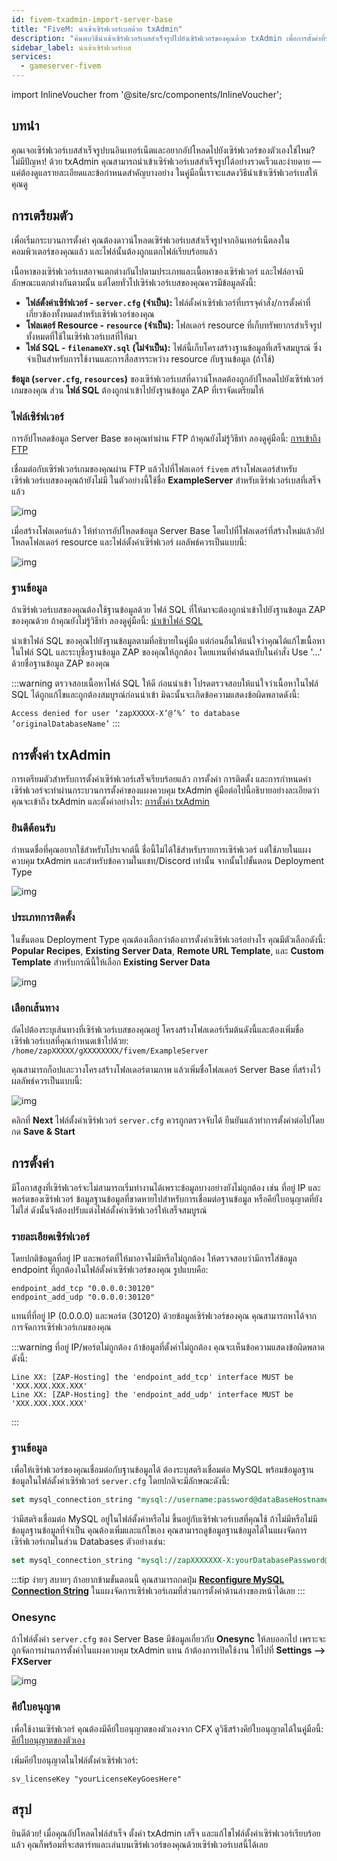 ```yaml
---
id: fivem-txadmin-import-server-base
title: "FiveM: นำเข้าเซิร์ฟเวอร์เบสด้วย txAdmin"
description: "ค้นพบวิธีนำเข้าเซิร์ฟเวอร์เบสสำเร็จรูปไปยังเซิร์ฟเวอร์ของคุณด้วย txAdmin เพื่อการตั้งค่าที่รวดเร็วและการผสานรวมที่ลื่นไหล → เรียนรู้เพิ่มเติมตอนนี้"
sidebar_label: นำเข้าเซิร์ฟเวอร์เบส
services:
  - gameserver-fivem
---
```


import InlineVoucher from '@site/src/components/InlineVoucher';


## บทนำ

คุณเจอเซิร์ฟเวอร์เบสสำเร็จรูปบนอินเทอร์เน็ตและอยากอัปโหลดไปยังเซิร์ฟเวอร์ของตัวเองใช่ไหม? ไม่มีปัญหา! ด้วย txAdmin คุณสามารถนำเข้าเซิร์ฟเวอร์เบสสำเร็จรูปได้อย่างรวดเร็วและง่ายดาย — แค่ต้องดูแลรายละเอียดและข้อกำหนดสำคัญบางอย่าง ในคู่มือนี้เราจะแสดงวิธีนำเข้าเซิร์ฟเวอร์เบสให้คุณดู



<InlineVoucher />

## การเตรียมตัว

เพื่อเริ่มกระบวนการตั้งค่า คุณต้องดาวน์โหลดเซิร์ฟเวอร์เบสสำเร็จรูปจากอินเทอร์เน็ตลงในคอมพิวเตอร์ของคุณแล้ว และไฟล์นั้นต้องถูกแตกไฟล์เรียบร้อยแล้ว

เนื้อหาของเซิร์ฟเวอร์เบสอาจแตกต่างกันไปตามประเภทและเนื้อหาของเซิร์ฟเวอร์ และไฟล์อาจมีลักษณะแตกต่างกันตามนั้น แต่โดยทั่วไปเซิร์ฟเวอร์เบสของคุณควรมีข้อมูลดังนี้:

- **ไฟล์ตั้งค่าเซิร์ฟเวอร์ - `server.cfg` (จำเป็น):** ไฟล์ตั้งค่าเซิร์ฟเวอร์ที่บรรจุคำสั่ง/การตั้งค่าที่เกี่ยวข้องทั้งหมดสำหรับเซิร์ฟเวอร์ของคุณ
- **โฟลเดอร์ Resource - `resource` (จำเป็น):** โฟลเดอร์ resource ที่เก็บทรัพยากรสำเร็จรูปทั้งหมดที่ใช้ในเซิร์ฟเวอร์เบสที่ให้มา
- **ไฟล์ SQL - `filenameXY.sql` (ไม่จำเป็น):** ไฟล์นี้เก็บโครงสร้างฐานข้อมูลที่เสร็จสมบูรณ์ ซึ่งจำเป็นสำหรับการใช้งานและการสื่อสารระหว่าง resource กับฐานข้อมูล (ถ้าใช้)

**ข้อมูล (`server.cfg`, `resources`)** ของเซิร์ฟเวอร์เบสที่ดาวน์โหลดต้องถูกอัปโหลดไปยังเซิร์ฟเวอร์เกมของคุณ ส่วน **ไฟล์ SQL** ต้องถูกนำเข้าไปยังฐานข้อมูล ZAP ที่เราจัดเตรียมให้

### ไฟล์เซิร์ฟเวอร์
การอัปโหลดข้อมูล Server Base ของคุณทำผ่าน FTP ถ้าคุณยังไม่รู้วิธีทำ ลองดูคู่มือนี้: [การเข้าถึง FTP](gameserver-ftpaccess.md)

เชื่อมต่อกับเซิร์ฟเวอร์เกมของคุณผ่าน FTP แล้วไปที่โฟลเดอร์ `fivem` สร้างโฟลเดอร์สำหรับเซิร์ฟเวอร์เบสของคุณถ้ายังไม่มี ในตัวอย่างนี้ใช้ชื่อ **ExampleServer** สำหรับเซิร์ฟเวอร์เบสที่เสร็จแล้ว

![img](https://screensaver01.zap-hosting.com/index.php/s/HzDrADKgK3rqfKm/download)



เมื่อสร้างโฟลเดอร์แล้ว ให้ทำการอัปโหลดข้อมูล Server Base โดยไปที่โฟลเดอร์ที่สร้างใหม่แล้วอัปโหลดโฟลเดอร์ resource และไฟล์ตั้งค่าเซิร์ฟเวอร์ ผลลัพธ์ควรเป็นแบบนี้:

![img](https://screensaver01.zap-hosting.com/index.php/s/xyAZyt8W5XcxGaF/preview)

 

### ฐานข้อมูล

ถ้าเซิร์ฟเวอร์เบสของคุณต้องใช้ฐานข้อมูลด้วย ไฟล์ SQL ที่ให้มาจะต้องถูกนำเข้าไปยังฐานข้อมูล ZAP ของคุณด้วย ถ้าคุณยังไม่รู้วิธีทำ ลองดูคู่มือนี้: [นำเข้าไฟล์ SQL](fivem-sql-file-import.md) 

นำเข้าไฟล์ SQL ของคุณไปยังฐานข้อมูลตามที่อธิบายในคู่มือ แต่ก่อนอื่นให้แน่ใจว่าคุณได้แก้ไขเนื้อหาในไฟล์ SQL และระบุชื่อฐานข้อมูล ZAP ของคุณให้ถูกต้อง โดยแทนที่ค่าต้นฉบับในคำสั่ง Use '...' ด้วยชื่อฐานข้อมูล ZAP ของคุณ

:::warning ตรวจสอบเนื้อหาไฟล์ SQL ให้ดี ก่อนนำเข้า
โปรดตรวจสอบให้แน่ใจว่าเนื้อหาในไฟล์ SQL ได้ถูกแก้ไขและถูกต้องสมบูรณ์ก่อนนำเข้า มิฉะนั้นจะเกิดข้อความแสดงข้อผิดพลาดดังนี้:

`Access denied for user ‘zapXXXXX-X’@’%’ to database ’originalDatabaseName’` 
:::



## การตั้งค่า txAdmin

การเตรียมตัวสำหรับการตั้งค่าเซิร์ฟเวอร์เสร็จเรียบร้อยแล้ว การตั้งค่า การติดตั้ง และการกำหนดค่าเซิร์ฟเวอร์จะทำผ่านกระบวนการตั้งค่าของแผงควบคุม txAdmin คู่มือต่อไปนี้อธิบายอย่างละเอียดว่าคุณจะเข้าถึง txAdmin และตั้งค่าอย่างไร: [การตั้งค่า txAdmin](fivem-txadmin-setup.md)



### ยินดีต้อนรับ

กำหนดชื่อที่คุณอยากใช้สำหรับโปรเจกต์นี้ ชื่อนี้ไม่ได้ใช้สำหรับรายการเซิร์ฟเวอร์ แต่ใช้ภายในแผงควบคุม txAdmin และสำหรับข้อความในแชท/Discord เท่านั้น จากนั้นไปขั้นตอน Deployment Type

![img](https://screensaver01.zap-hosting.com/index.php/s/FCmd5xQ89wSPHfe/preview)

### ประเภทการติดตั้ง

ในขั้นตอน Deployment Type คุณต้องเลือกว่าต้องการตั้งค่าเซิร์ฟเวอร์อย่างไร คุณมีตัวเลือกดังนี้: **Popular Recipes**, **Existing Server Data**, **Remote URL Template**, และ **Custom Template** สำหรับกรณีนี้ให้เลือก **Existing Server Data**

![img](https://screensaver01.zap-hosting.com/index.php/s/oMSBwf6jmHMwtYn/preview)

### เลือกเส้นทาง

ถัดไปต้องระบุเส้นทางที่เซิร์ฟเวอร์เบสของคุณอยู่ โครงสร้างโฟลเดอร์เริ่มต้นดังนี้และต้องเพิ่มชื่อเซิร์ฟเวอร์เบสที่คุณกำหนดเข้าไปด้วย: `/home/zapXXXXX/gXXXXXXXX/fivem/ExampleServer`

คุณสามารถก็อปและวางโครงสร้างโฟลเดอร์ตามภาพ แล้วเพิ่มชื่อโฟลเดอร์ Server Base ที่สร้างไว้ ผลลัพธ์ควรเป็นแบบนี้:

![img](https://screensaver01.zap-hosting.com/index.php/s/eDPeDzSqfMbk7Tg/download)



คลิกที่ **Next** ไฟล์ตั้งค่าเซิร์ฟเวอร์ `server.cfg` ควรถูกตรวจจับได้ ยืนยันแล้วทำการตั้งค่าต่อไปโดยกด **Save & Start**

 

## การตั้งค่า

มีโอกาสสูงที่เซิร์ฟเวอร์จะไม่สามารถเริ่มทำงานได้เพราะข้อมูลบางอย่างยังไม่ถูกต้อง เช่น ที่อยู่ IP และพอร์ตของเซิร์ฟเวอร์ ข้อมูลฐานข้อมูลที่ขาดหายไปสำหรับการเชื่อมต่อฐานข้อมูล หรือคีย์ใบอนุญาตที่ยังไม่ใส่ ดังนั้นจึงต้องปรับแต่งไฟล์ตั้งค่าเซิร์ฟเวอร์ให้เสร็จสมบูรณ์

### รายละเอียดเซิร์ฟเวอร์

โดยปกติข้อมูลที่อยู่ IP และพอร์ตที่ให้มาอาจไม่มีหรือไม่ถูกต้อง ให้ตรวจสอบว่ามีการใส่ข้อมูล endpoint ที่ถูกต้องในไฟล์ตั้งค่าเซิร์ฟเวอร์ของคุณ รูปแบบคือ:

```
endpoint_add_tcp "0.0.0.0:30120"
endpoint_add_udp "0.0.0.0:30120"
```

แทนที่ที่อยู่ IP (0.0.0.0) และพอร์ต (30120) ด้วยข้อมูลเซิร์ฟเวอร์ของคุณ คุณสามารถหาได้จากการจัดการเซิร์ฟเวอร์เกมของคุณ

:::warning ที่อยู่ IP/พอร์ตไม่ถูกต้อง
ถ้าข้อมูลที่ตั้งค่าไม่ถูกต้อง คุณจะเห็นข้อความแสดงข้อผิดพลาดดังนี้:

```
Line XX: [ZAP-Hosting] the 'endpoint_add_tcp' interface MUST be 'XXX.XXX.XXX.XXX'
Line XX: [ZAP-Hosting] the 'endpoint_add_udp' interface MUST be 'XXX.XXX.XXX.XXX'
```
:::


### ฐานข้อมูล

เพื่อให้เซิร์ฟเวอร์ของคุณเชื่อมต่อกับฐานข้อมูลได้ ต้องระบุสตริงเชื่อมต่อ MySQL พร้อมข้อมูลฐานข้อมูลในไฟล์ตั้งค่าเซิร์ฟเวอร์ `server.cfg` โดยปกติจะมีลักษณะดังนี้:

```sql
set mysql_connection_string "mysql://username:password@dataBaseHostname/databaseName?charset=utf8mb4"
```

ว่ามีสตริงเชื่อมต่อ MySQL อยู่ในไฟล์ตั้งค่าหรือไม่ ขึ้นอยู่กับเซิร์ฟเวอร์เบสที่คุณใช้ ถ้าไม่มีหรือไม่มีข้อมูลฐานข้อมูลที่จำเป็น คุณต้องเพิ่มและแก้ไขเอง คุณสามารถดูข้อมูลฐานข้อมูลได้ในแผงจัดการเซิร์ฟเวอร์เกมในส่วน Databases ตัวอย่างเช่น:

```sql
set mysql_connection_string "mysql://zapXXXXXXX-X:yourDatabasePassword@mysql-mariadb-XX-XXX.zap-hosting.com/zapXXXXXX-X?charset=utf8mb4"
```

:::tip ง่ายๆ สบายๆ
ถ้าอยากข้ามขั้นตอนนี้ คุณสามารถกดปุ่ม **[Reconfigure MySQL Connection String](https://screensaver01.zap-hosting.com/index.php/s/zZSmQex6ropFK3X/preview)** ในแผงจัดการเซิร์ฟเวอร์เกมที่ส่วนการตั้งค่าด้านล่างของหน้าได้เลย
:::


### Onesync

ถ้าไฟล์ตั้งค่า `server.cfg` ของ Server Base มีข้อมูลเกี่ยวกับ **Onesync** ให้ลบออกไป เพราะจะถูกจัดการผ่านการตั้งค่าในแผงควบคุม txAdmin แทน ถ้าต้องการเปิดใช้งาน ให้ไปที่ **Settings ⟶ FXServer**

![img](https://screensaver01.zap-hosting.com/index.php/s/Y4LKM8ZRn4ZSFzp/download)

### คีย์ใบอนุญาต

เพื่อใช้งานเซิร์ฟเวอร์ คุณต้องมีคีย์ใบอนุญาตของตัวเองจาก CFX ดูวิธีสร้างคีย์ใบอนุญาตได้ในคู่มือนี้: [คีย์ใบอนุญาตของตัวเอง](fivem-licensekey.md)

เพิ่มคีย์ใบอนุญาตในไฟล์ตั้งค่าเซิร์ฟเวอร์:

```
sv_licenseKey "yourLicenseKeyGoesHere"
```



## สรุป

ยินดีด้วย! เมื่อคุณอัปโหลดไฟล์สำเร็จ ตั้งค่า txAdmin เสร็จ และแก้ไขไฟล์ตั้งค่าเซิร์ฟเวอร์เรียบร้อยแล้ว คุณก็พร้อมที่จะสตาร์ทและเล่นบนเซิร์ฟเวอร์ของคุณด้วยเซิร์ฟเวอร์เบสนี้ได้เลย

<InlineVoucher />